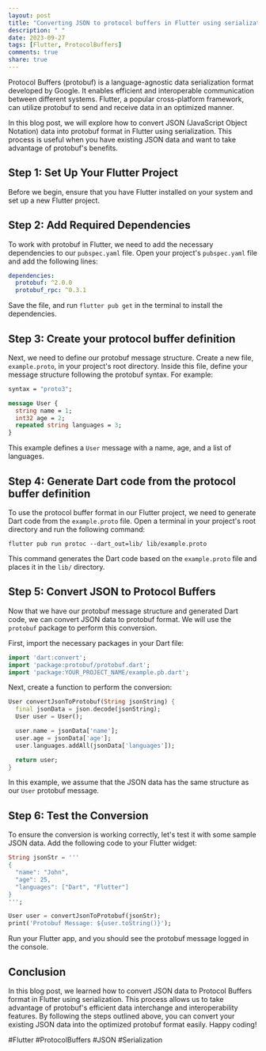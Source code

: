 ```yaml
---
layout: post
title: "Converting JSON to protocol buffers in Flutter using serialization"
description: " "
date: 2023-09-27
tags: [Flutter, ProtocolBuffers]
comments: true
share: true
---
```


Protocol Buffers (protobuf) is a language-agnostic data serialization format developed by Google. It enables efficient and interoperable communication between different systems. Flutter, a popular cross-platform framework, can utilize protobuf to send and receive data in an optimized manner.

In this blog post, we will explore how to convert JSON (JavaScript Object Notation) data into protobuf format in Flutter using serialization. This process is useful when you have existing JSON data and want to take advantage of protobuf's benefits.

## Step 1: Set Up Your Flutter Project

Before we begin, ensure that you have Flutter installed on your system and set up a new Flutter project.

## Step 2: Add Required Dependencies

To work with protobuf in Flutter, we need to add the necessary dependencies to our `pubspec.yaml` file. Open your project's `pubspec.yaml` file and add the following lines:

```yaml
dependencies:
  protobuf: ^2.0.0
  protobuf_rpc: ^0.3.1
```

Save the file, and run `flutter pub get` in the terminal to install the dependencies.

## Step 3: Create your protocol buffer definition

Next, we need to define our protobuf message structure. Create a new file, `example.proto`, in your project's root directory. Inside this file, define your message structure following the protobuf syntax. For example:

```protobuf
syntax = "proto3";

message User {
  string name = 1;
  int32 age = 2;
  repeated string languages = 3;
}
```

This example defines a `User` message with a name, age, and a list of languages.

## Step 4: Generate Dart code from the protocol buffer definition

To use the protocol buffer format in our Flutter project, we need to generate Dart code from the `example.proto` file. Open a terminal in your project's root directory and run the following command:

```shell
flutter pub run protoc --dart_out=lib/ lib/example.proto
```

This command generates the Dart code based on the `example.proto` file and places it in the `lib/` directory.

## Step 5: Convert JSON to Protocol Buffers

Now that we have our protobuf message structure and generated Dart code, we can convert JSON data to protobuf format. We will use the `protobuf` package to perform this conversion.

First, import the necessary packages in your Dart file:

```dart
import 'dart:convert';
import 'package:protobuf/protobuf.dart';
import 'package:YOUR_PROJECT_NAME/example.pb.dart';
```

Next, create a function to perform the conversion:

```dart
User convertJsonToProtobuf(String jsonString) {
  final jsonData = json.decode(jsonString);
  User user = User();

  user.name = jsonData['name'];
  user.age = jsonData['age'];
  user.languages.addAll(jsonData['languages']);

  return user;
}
```

In this example, we assume that the JSON data has the same structure as our `User` protobuf message.

## Step 6: Test the Conversion

To ensure the conversion is working correctly, let's test it with some sample JSON data. Add the following code to your Flutter widget:

```dart
String jsonStr = '''
{
  "name": "John",
  "age": 25,
  "languages": ["Dart", "Flutter"]
}
''';

User user = convertJsonToProtobuf(jsonStr);
print('Protobuf Message: ${user.toString()}');
```

Run your Flutter app, and you should see the protobuf message logged in the console.

## Conclusion

In this blog post, we learned how to convert JSON data to Protocol Buffers format in Flutter using serialization. This process allows us to take advantage of protobuf's efficient data interchange and interoperability features. By following the steps outlined above, you can convert your existing JSON data into the optimized protobuf format easily. Happy coding!

#Flutter #ProtocolBuffers #JSON #Serialization